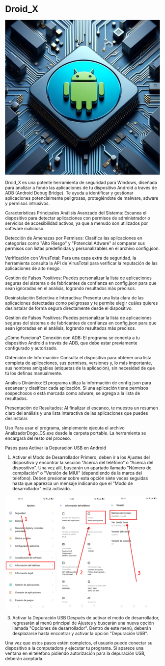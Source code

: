 # Droid_X
![image alt](https://github.com/DogoTalei/Droid_X/blob/1ef70abacd0bee5421e845155bb8d705ca282eed/9701927f7ec084996d44b7119ef3bd90.jpg)

Droid_X es una potente herramienta de seguridad para Windows, diseñada para analizar a fondo las aplicaciones de tu dispositivo Android a través de ADB (Android Debug Bridge). Te ayuda a identificar y gestionar aplicaciones potencialmente peligrosas, protegiéndote de malware, adware y permisos intrusivos.


Características Principales
Análisis Avanzado del Sistema: Escanea el dispositivo para detectar aplicaciones con permisos de administrador o servicios de accesibilidad activos, ya que a menudo son utilizados por software malicioso.

Detección de Amenazas por Permisos: Clasifica las aplicaciones en categorías como "Alto Riesgo" y "Potencial Adware" al comparar sus permisos con listas predefinidas y personalizables en el archivo config.json.

Verificación con VirusTotal: Para una capa extra de seguridad, la herramienta consulta la API de VirusTotal para verificar la reputación de las aplicaciones de alto riesgo.

Gestión de Falsos Positivos: Puedes personalizar la lista de aplicaciones seguras del sistema o de fabricantes de confianza en config.json para que sean ignoradas en el análisis, logrando resultados más precisos.

Desinstalación Selectiva e Interactiva: Presenta una lista clara de las aplicaciones detectadas como peligrosas y te permite elegir cuáles quieres desinstalar de forma segura directamente desde el dispositivo.

Gestión de Falsos Positivos: Puedes personalizar la lista de aplicaciones seguras del sistema o de fabricantes de confianza en config.json para que sean ignoradas en el análisis, logrando resultados más precisos.

¿Cómo Funciona?
Conexión con ADB: El programa se conecta a tu dispositivo Android a través de ADB, que debe estar previamente configurado y autorizado.

Obtención de Información: Consulta el dispositivo para obtener una lista completa de aplicaciones, sus permisos, versiones y, lo más importante, sus nombres amigables (etiquetas de la aplicación), sin necesidad de que tú los definas manualmente.

Análisis Dinámico: El programa utiliza la información de config.json para escanear y clasificar cada aplicación. Si una aplicación tiene permisos sospechosos o está marcada como adware, se agrega a la lista de resultados.

Presentación de Resultados: Al finalizar el escaneo, te muestra un resumen claro del análisis y una lista interactiva de las aplicaciones que puedes desinstalar.


Uso
Para usar el programa, simplemente ejecuta el archivo AnalizadorDogo_CS.exe desde la carpeta portable. La herramienta se encargará del resto del proceso.

Pasos para Activar la Depuración USB en Android

1. Activar el Modo de Desarrollador
Primero, deben ir a los Ajustes del dispositivo y encontrar la sección "Acerca del teléfono" o "Acerca del dispositivo". Una vez allí, buscarán un apartado llamado "Número de compilación" o "Versión de MIUI" (dependiendo de la marca del teléfono). Deben presionar sobre esta opción siete veces seguidas hasta que aparezca un mensaje indicando que el "Modo de desarrollador" está activado.

![image_alt](https://github.com/DogoTalei/Droid_X/blob/12faac3cdb1ea156827634fa4669a2f35f3920af/como-activar-opciones-desarrollador-movil-android-1958761.png)

3. Activar la Depuración USB
Después de activar el modo de desarrollador, regresarán al menú principal de Ajustes y buscarán una nueva opción llamada "Opciones de desarrollador". Dentro de este menú, deberán desplazarse hasta encontrar y activar la opción "Depuración USB".

Una vez que estos pasos estén completos, el usuario puede conectar su dispositivo a la computadora y ejecutar tu programa. Si aparece una ventana en el teléfono pidiendo autorización para la depuración USB, deberán aceptarla.
